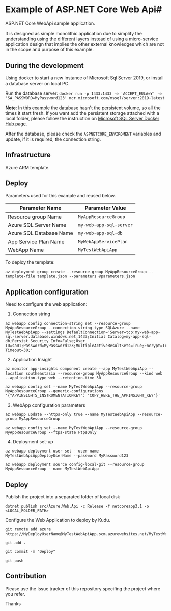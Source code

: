 # Example of ASP.NET Core Web Api#

ASP.NET Core WebApi sample application.

It is designed as simple monolithic application due to simplify the understanding using the different layers instead of using a micro-service application design that implies the other external knowledges which are not in the scope and purpose of this example.

## During the development ## 

Using docker to start a new instance of Microsoft Sql Server 2019, or install a database server on local PC.

Run the database server: `docker run -p 1433:1433 -e 'ACCEPT_EULA=Y' -e 'SA_PASSWORD=MyPassword123' mcr.microsoft.com/mssql/server:2019-latest`

**Note**: In this example the database hasn't the persistent volume, so all the times it start fresh. If you want add the persistent storage attached with a local folder, please follow the instruction on [Microsoft SQL Server Docker Hub page](https://hub.docker.com/_/microsoft-mssql-server).

After the database, please check the `ASPNETCORE_ENVIROMENT` variables and update, if it is required, the connection string.

## Infrastructure ##

Azure ARM template.

## Deploy ##

Parameters used for this example and reused below.

| Parameter Name | Parameter Value |
|----------------|-----------------|
| Resource group Name | `MyAppResourceGroup` |
| Azure SQL Server Name | `my-web-app-sql-server` |
| Azure SQL Database Name | `my-web-app-sql-db` |
| App Service Plan Name | `MyWebAppServicePlan` |
| WebApp Name | `MyTestWebApiApp` |


To deploy the template:

`az deployment group create --resource-group MyAppResourceGroup --template-file template.json --parameters @parameters.json`


## Application configuration ##

Need to configure the web application:

1. Connection string

```
az webapp config connection-string set --resource-group MyAppResourceGroup --connection-string-type SQLAzure --name MyTestWebApiApp --settings DefaultConnection='Server=tcp:my-web-app-sql-server.database.windows.net,1433;Initial Catalog=my-app-sql-db;Persist Security Info=False;User ID=sa01;Password=MyPassword123;MultipleActiveResultSets=True;Encrypt=True;TrustServerCertificate=False;Connection Timeout=30;'
```

2. Application Insight

```
az monitor app-insights component create --app MyTestWebApiApp --location southeastasia --resource-group MyAppResourceGroup --kind web --application-type web --retention-time 30

az webapp config set --name MyTestWebApiApp --resource-group MyAppResourceGroup --generic-configurations '{"APPINSIGHTS_INSTRUMENTATIONKEY": "COPY_HERE_THE_APPINSIGHT_KEY"}'
```

3. WebApp configuration parameters

```
az webapp update --https-only true --name MyTestWebApiApp --resource-group MyAppResourceGroup

az webapp config set --name MyTestWebApiApp --resource-group MyAppResourceGroup --ftps-state FtpsOnly
```

4. Deployment set-up

```
az webapp deployment user set --user-name MyTestWebApiAppDeployUserName --password MyPassword123

az webapp deployment source config-local-git --resource-group MyAppResourceGroup --name MyTestWebApiApp
```

## Deploy ##

Publish the project into a separated folder of local disk

`dotnet publish src/Azure.Web.Api -c Release -f netcoreapp3.1 -o <LOCAL_FOLDER_PATH>`

Configure the Web Application to deploy by Kudu.

```
git remote add azure https://MyDeployUserName@MyTestWebApiApp.scm.azurewebsites.net/MyTestWebApiApp.git

git add .

git commit -m "Deploy"

git push
```

## Contribution ##

Please use the Issue tracker of this repository specifing the project where you refer.

Thanks